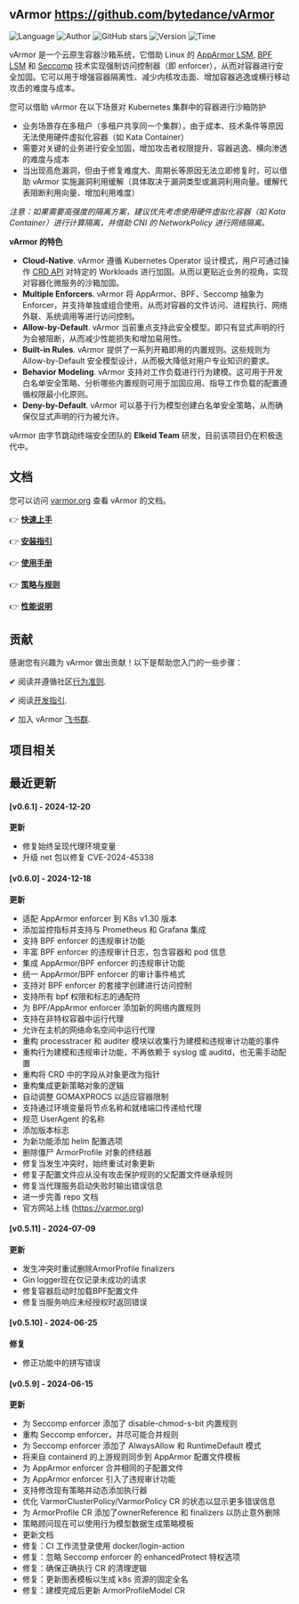 ## vArmor <https://github.com/bytedance/vArmor>
<!--auto_detail_badge_begin_0b490ffb61b26b45de3ea5d7dd8a582e-->
![Language](https://img.shields.io/badge/Language-Golang-blue)
![Author](https://img.shields.io/badge/Author-bytedance-orange)
![GitHub stars](https://img.shields.io/github/stars/bytedance/vArmor.svg?style=flat&logo=github)
![Version](https://img.shields.io/badge/Version-V0.6.1-red)
![Time](https://img.shields.io/badge/Join-20230831-green)
<!--auto_detail_badge_end_fef74f2d7ea73fcc43ff78e05b1e7451-->

vArmor 是一个云原生容器沙箱系统，它借助 Linux 的 [AppArmor LSM](https://en.wikipedia.org/wiki/AppArmor), [BPF LSM](https://docs.kernel.org/bpf/prog_lsm.html) 和 [Seccomp](https://en.wikipedia.org/wiki/Seccomp) 技术实现强制访问控制器（即 enforcer），从而对容器进行安全加固。它可以用于增强容器隔离性、减少内核攻击面、增加容器逃逸或横行移动攻击的难度与成本。

您可以借助 vArmor 在以下场景对 Kubernetes 集群中的容器进行沙箱防护
* 业务场景存在多租户（多租户共享同一个集群），由于成本、技术条件等原因无法使用硬件虚拟化容器（如 Kata Container）
* 需要对关键的业务进行安全加固，增加攻击者权限提升、容器逃逸、横向渗透的难度与成本
* 当出现高危漏洞，但由于修复难度大、周期长等原因无法立即修复时，可以借助 vArmor 实施漏洞利用缓解（具体取决于漏洞类型或漏洞利用向量。缓解代表阻断利用向量、增加利用难度）

*注意：如果需要高强度的隔离方案，建议优先考虑使用硬件虚拟化容器（如 Kata Container）进行计算隔离，并借助 CNI 的 NetworkPolicy 进行网络隔离。*

**vArmor 的特色**
* **Cloud-Native**. vArmor 遵循 Kubernetes Operator 设计模式，用户可通过操作 [CRD API](https://kubernetes.io/docs/concepts/extend-kubernetes/api-extension/custom-resources/) 对特定的 Workloads 进行加固。从而以更贴近业务的视角，实现对容器化微服务的沙箱加固。
* **Multiple Enforcers**. vArmor 将 AppArmor、BPF、Seccomp 抽象为 Enforcer，并支持单独或组合使用，从而对容器的文件访问、进程执行、网络外联、系统调用等进行访问控制。
* **Allow-by-Default**. vArmor 当前重点支持此安全模型。即只有显式声明的行为会被阻断，从而减少性能损失和增加易用性。
* **Built-in Rules**. vArmor 提供了一系列开箱即用的内置规则。这些规则为 Allow-by-Default 安全模型设计，从而极大降低对用户专业知识的要求。
* **Behavior Modeling**. vArmor 支持对工作负载进行行为建模。这可用于开发白名单安全策略、分析哪些内置规则可用于加固应用、指导工作负载的配置遵循权限最小化原则。
* **Deny-by-Default**. vArmor 可以基于行为模型创建白名单安全策略，从而确保仅显式声明的行为被允许。

vArmor 由字节跳动终端安全团队的 **Elkeid Team** 研发，目前该项目仍在积极迭代中。


## 文档
您可以访问 [varmor.org](https://varmor.org) 查看 vArmor 的文档。

👉 **[快速上手](https://www.varmor.org/docs/introduction#quick-start)**

👉 **[安装指引](https://www.varmor.org/docs/getting_started/installation)**

👉 **[使用手册](https://www.varmor.org/docs/getting_started/usage_instructions)**

👉 **[策略与规则](https://www.varmor.org/docs/guides/policies_and_rules)**

👉 **[性能说明](https://www.varmor.org/docs/guides/performance)**


## 贡献
感谢您有兴趣为 vArmor 做出贡献！以下是帮助您入门的一些步骤：

✔ 阅读并遵循社区[行为准则](https://github.com/bytedance/vArmor/blob/main/CODE_OF_CONDUCT.md).

✔ 阅读[开发指引](https://github.com/bytedance/vArmor/blob/main/docs/development_guide.md).

✔ 加入 vArmor [飞书群](https://applink.larkoffice.com/client/chat/chatter/add_by_link?link_token=ae5pfb2d-f8a4-4f0b-b12e-15f24fdaeb24&qr_code=true).

<!--auto_detail_active_begin_e1c6fb434b6f0baf6912c7a1934f772b-->
## 项目相关


## 最近更新

#### [v0.6.1] - 2024-12-20

**更新**  
- 修复始终呈现代理环境变量  
- 升级 net 包以修复 CVE-2024-45338

#### [v0.6.0] - 2024-12-18

**更新**  
- 适配 AppArmor enforcer 到 K8s v1.30 版本  
- 添加监控指标并支持与 Prometheus 和 Grafana 集成  
- 支持 BPF enforcer 的违规审计功能  
- 丰富 BPF enforcer 的违规审计日志，包含容器和 pod 信息  
- 集成 AppArmor/BPF enforcer 的违规审计功能  
- 统一 AppArmor/BPF enforcer 的审计事件格式  
- 支持对 BPF enforcer 的套接字创建进行访问控制  
- 支持所有 bpf 权限和标志的通配符  
- 为 BPF/AppArmor enforcer 添加新的网络内置规则  
- 支持在非特权容器中运行代理  
- 允许在主机的网络命名空间中运行代理  
- 重构 processtracer 和 auditer 模块以收集行为建模和违规审计功能的事件  
- 重构行为建模和违规审计功能，不再依赖于 syslog 或 auditd，也无需手动配置  
- 重构将 CRD 中的字段从对象更改为指针  
- 重构集成更新策略对象的逻辑  
- 自动调整 GOMAXPROCS 以适应容器限制  
- 支持通过环境变量将节点名称和就绪端口传递给代理  
- 规范 UserAgent 的名称  
- 添加版本标志  
- 为新功能添加 helm 配置选项  
- 删除僵尸 ArmorProfile 对象的终结器  
- 修复当发生冲突时，始终重试对象更新  
- 修复子配置文件应从没有攻击保护规则的父配置文件继承规则  
- 修复当代理服务启动失败时输出错误信息  
- 进一步完善 repo 文档  
- 官方网站上线 (https://varmor.org)

#### [v0.5.11] - 2024-07-09

**更新**  
- 发生冲突时重试删除ArmorProfile finalizers  
- Gin logger现在仅记录未成功的请求  
- 修复容器启动时加载BPF配置文件  
- 修复当服务响应未经授权时返回错误

#### [v0.5.10] - 2024-06-25

**修复**  
- 修正功能中的拼写错误

#### [v0.5.9] - 2024-06-15

**更新**  
- 为 Seccomp enforcer 添加了 disable-chmod-s-bit 内置规则  
- 重构 Seccomp enforcer，并尽可能合并规则  
- 为 Seccomp enforcer 添加了 AlwaysAllow 和 RuntimeDefault 模式  
- 将来自 containerd 的上游规则同步到 AppArmor 配置文件模板  
- 为 AppArmor enforcer 合并相同的子配置文件  
- 为 AppArmor enforcer 引入了违规审计功能  
- 支持修改现有策略并动态添加执行器  
- 优化 VarmorClusterPolicy/VarmorPolicy CR 的状态以显示更多错误信息  
- 为 ArmorProfile CR 添加了ownerReference 和 finalizers 以防止意外删除  
- 策略顾问现在可以使用行为模型数据生成策略模板  
- 更新文档  
- 修复：CI 工作流登录使用 docker/login-action  
- 修复：忽略 Seccomp enforcer 的 enhancedProtect 特权选项  
- 修复：确保正确执行 CR 的清理逻辑  
- 修复：更新图表模板以生成 k8s 资源的固定全名  
- 修复：建模完成后更新 ArmorProfileModel CR

<!--auto_detail_active_end_f9cf7911015e9913b7e691a7a5878527-->
